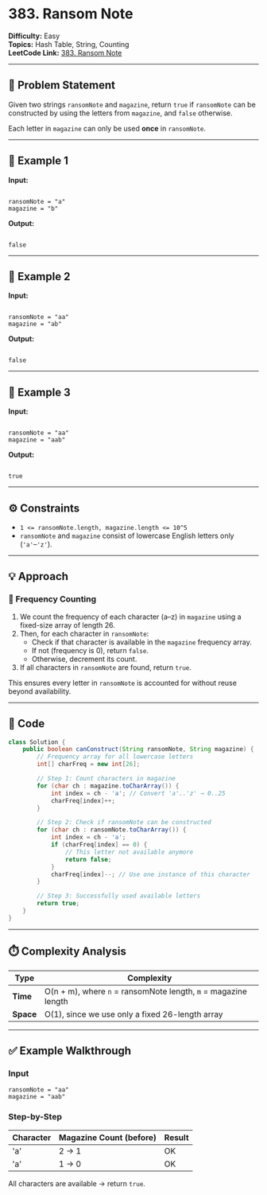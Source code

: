# 383. Ransom Note

**Difficulty:** Easy  
**Topics:** Hash Table, String, Counting  
**LeetCode Link:** [383. Ransom Note](https://leetcode.com/problems/ransom-note/)

---

## 🧩 Problem Statement

Given two strings `ransomNote` and `magazine`, return `true` if `ransomNote` can be constructed by using the letters from `magazine`, and `false` otherwise.

Each letter in `magazine` can only be used **once** in `ransomNote`.

---

## 🔹 Example 1

**Input:**

```

ransomNote = "a"
magazine = "b"

```

**Output:**

```

false

```

---

## 🔹 Example 2

**Input:**

```

ransomNote = "aa"
magazine = "ab"

```

**Output:**

```

false

```

---

## 🔹 Example 3

**Input:**

```

ransomNote = "aa"
magazine = "aab"

```

**Output:**

```

true

```

---

## ⚙️ Constraints

- `1 <= ransomNote.length, magazine.length <= 10^5`
- `ransomNote` and `magazine` consist of lowercase English letters only (`'a'`–`'z'`).

---

## 💡 Approach

### 🧠 Frequency Counting

1. We count the frequency of each character (a–z) in `magazine` using a fixed-size array of length 26.
2. Then, for each character in `ransomNote`:
   - Check if that character is available in the `magazine` frequency array.
   - If not (frequency is 0), return `false`.
   - Otherwise, decrement its count.
3. If all characters in `ransomNote` are found, return `true`.

This ensures every letter in `ransomNote` is accounted for without reuse beyond availability.

---

## 🧾 Code

```java
class Solution {
    public boolean canConstruct(String ransomNote, String magazine) {
        // Frequency array for all lowercase letters
        int[] charFreq = new int[26];

        // Step 1: Count characters in magazine
        for (char ch : magazine.toCharArray()) {
            int index = ch - 'a'; // Convert 'a'..'z' → 0..25
            charFreq[index]++;
        }

        // Step 2: Check if ransomNote can be constructed
        for (char ch : ransomNote.toCharArray()) {
            int index = ch - 'a';
            if (charFreq[index] == 0) {
                // This letter not available anymore
                return false;
            }
            charFreq[index]--; // Use one instance of this character
        }

        // Step 3: Successfully used available letters
        return true;
    }
}
```

---

## ⏱️ Complexity Analysis

| Type      | Complexity                                                     |
| --------- | -------------------------------------------------------------- |
| **Time**  | O(n + m), where `n` = ransomNote length, `m` = magazine length |
| **Space** | O(1), since we use only a fixed 26-length array                |

---

## ✅ Example Walkthrough

### Input

```
ransomNote = "aa"
magazine = "aab"
```

### Step-by-Step

| Character | Magazine Count (before) | Result |
| --------- | ----------------------- | ------ |
| 'a'       | 2 → 1                   | OK     |
| 'a'       | 1 → 0                   | OK     |

All characters are available → return `true`.

